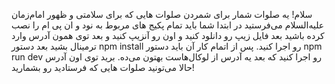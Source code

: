 سلام!
یه صلوات شمار برای شمردن صلوات هایی که برای سلامتی و ظهور امام‌زمان علیه‌السلام می‌فرستید
در ابتدا شما باید تمام پکیج های مربوط به نود و ان پی ام را نصب کرده باشید
بعد فایل زیپ رو دانلود کنید و اون رو آنزیپ کنید و بعد توی همون آدرس وارد ترمینال بشید
بعد دستور npm install رو اجرا کنید.
پس از اتمام کار آن باید دستور npm run dev رو اجرا کنید که بعد یه آدرس از لوکال‌هاست بهتون می‌ده. برید توی اون آدرس
حالا می‌تونید صلوات هایی که فرستادید رو بشمارید!
